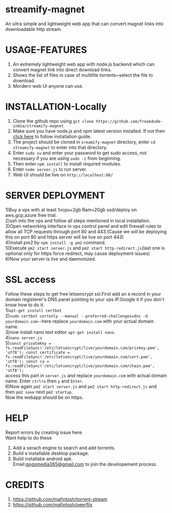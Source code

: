 # streamify-magnet
An ultra simple and lightweight web app that can convert magnet links into downloadable http stream.
# USAGE-FEATURES
1) An extremely lightweight web app with node.js backend which can convert magnet link into direct download links.<br/>
2) Shows the list of files in case of multifile torrents~select the file to download.<br/>
3) Mordern web UI anyone can use.

# INSTALLATION-Locally

1) Clone the github repo using ```git clone https://github.com/freakdude-india/streamify-magnet```
2) Make sure you have node.js and npm latest version installed. If not then <a href="https://www.digitalocean.com/community/tutorials/how-to-install-node-js-on-ubuntu-20-04">click here</a> to follow  installation guide.
3) The project should be cloned in ```sreamify-magnet``` directory, enter ```cd streamify-magnet``` to enter into that directory.
4) Enter ```sudo su``` and enter your password to get sudo  access, not necessary  if you are using ```sudo -i``` from beginning.
5) Then enter ```npm install``` to install required modules.
6) Enter ```node server.js``` to run server.
7) Web UI should be live on ```http://localhost:80/```

# SERVER DEPLOYMENT
1)Buy a vps with at least 1vcpu+2gb Ram+20gb ssd/deploy on aws,gcp,azure free trial.<br>
2)ssh into the vps and follow all steps mentioned in local installation.<br>
3)Open networking interface in vps control panel and edit firewall rules to allow all TCP requests through port 80 and 443.(Cause we will be deploying this on port 80 and https server will be live on port 443)<br>
4)Install pm2 by `npm install -g pm2` command.<br>
5)Execute `pm2 start server.js` and `pm2 start http-redirect.js`(last one is optional only for https force redirect, may cause deployment issues)<br>
6)Now your server is live and daemonized.<br>

# <b>SSL access</b>
Follow these steps to get free letsencrypt ssl.First add an `A` record in your domain registerer's DNS panel pointing to your vps IP.Google it if you don't know how to do it.<br>
1)`apt-get install certbot`<br>
2)`sudo certbot certonly --manual --preferred-challenges=dns -d yourdomain.com`--here replace `yourdomain.com` with your actual domain name.<br>
3)now install nano text editor `apt-get install nano`.<br>
4)`nano server.js`<br>
5)`const privateKey = fs.readFileSync('/etc/letsencrypt/live/yourdomain.com/privkey.pem', 'utf8');
const certificate = fs.readFileSync('/etc/letsencrypt/live/yourdomain.com/cert.pem', 'utf8');
const ca = fs.readFileSync('/etc/letsencrypt/live/yourdomain.com/chain.pem', 'utf8');`<br>
access this part in `server.js` and replace `yourdomain.com` with actual domain name. Enter `ctrl+x` then `y` and `Enter`.<br>
6)Now again `pm2 start server.js` and `pm2 start http-redirect.js` and then `pm2 save` next `pm2 startup`.<br>
Now the webapp should be on https.


# HELP
Report errors by creating issue here.<br/>
Want help to do these
1) Add a serach engine to search and add torrents.
2) Build a installable desktop package.
3) Build installabe android apk.<br/>
Email:gogomedia365@gmail.com to join the developement process.

# CREDITS
1) https://github.com/mafintosh/torrent-stream
2) https://github.com/mafintosh/peerflix





